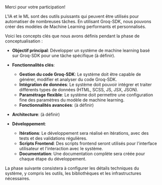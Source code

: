 Merci pour votre participation!  

L'IA et le ML sont des outils puissants qui peuvent être utilisés pour automatiser de nombreuses tâches. En utilisant Groq-SDK, nous pouvons créer des modèles de Machine Learning performants et personnalisés. 

Voici les concepts clés que nous avons définis pendant la phase de conceptualisation :

* **Objectif principal**: Développer un système de machine learning basé sur Groq-SDK pour une tâche spécifique (à définir).
* **Fonctionnalités clés**:
    * **Gestion du code Groq-SDK**: Le système doit être capable de générer, modifier et analyser du code Groq-SDK.
    * **Intégration de données**: Le système doit pouvoir intégrer et traiter différents types de données (HTML, SCSS, JS, JSX, JSON).
    * **Paramétrage flexible**: Le système doit permettre une configuration fine des paramètres du modèle de machine learning.
    * **Fonctionnalités avancées**:  (à définir)

* **Architecture**: (à définir)
* **Développement**: 
    * **Itérations**: Le développement sera réalisé en itérations, avec des tests et des validations régulières.
    * **Scripts Frontend**: Des scripts frontend seront utilisés pour l'interface utilisateur et l'interaction avec le système.
    * **Documentation**: Une documentation complète sera créée pour chaque étape du développement.


La phase suivante consistera à configurer les détails techniques du système, y compris les outils, les bibliothèques et les infrastructures nécessaires.



